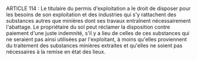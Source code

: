 ARTICLE 114 : Le titulaire du permis d'exploitation a le droit de
disposer pour les besoins de son exploitation et des industries qui s'y
rattachent des substances autres que minières dont ses travaux
entraînent nécessairement l'abattage.
Le propriétaire du sol peut réclamer la disposition contre paiement
d'une juste indemnité, s'il y a lieu de celles de ces substances qui ne
seraient pas ainsi utilisées par l'exploitant, à moins qu'elles
proviennent du traitement des substances minières extraites et qu'elles
ne soient pas nécessaires à la remise en état des lieux.